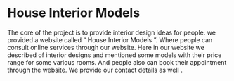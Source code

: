 # House Interior Models
The core of the project is to provide interior design ideas for people. we provided a
website called “ House Interior Models ”. Where people can consult online services
through our website. Here in our website we described of interior designs and
mentioned some models with their price range for some various rooms. And people
also can book their appointment through the website. We provide our contact
details as well .
